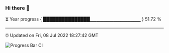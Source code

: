 ### Hi there 👋

⏳ Year progress { ███████████████▁▁▁▁▁▁▁▁▁▁▁▁▁▁▁ } 51.72 %

---

⏰ Updated on Fri, 08 Jul 2022 18:27:42 GMT

![Progress Bar CI](https://github.com/ZhaoGui/ZhaoGui/workflows/Progress%20Bar%20CI/badge.svg)
